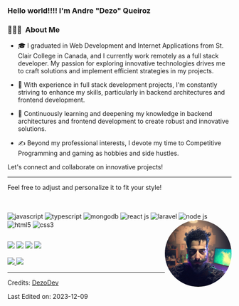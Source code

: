 ### Hello world!!!!  I'm Andre "Dezo" Queiroz

<h3> 👨🏻‍💻 &nbsp;About Me </h3>

- 🎓 I graduated in Web Development and Internet Applications from St. Clair College in Canada, and I currently work remotely as a full stack developer. My passion for exploring innovative technologies drives me to craft solutions and implement efficient strategies in my projects.

- 💼 With experience in full stack development projects, I'm constantly striving to enhance my skills, particularly in backend architectures and frontend development.

- 🌱 Continuously learning and deepening my knowledge in backend architectures and frontend development to create robust and innovative solutions.

- ✍️ Beyond my professional interests, I devote my time to Competitive Programming and gaming as hobbies and side hustles.

Let's connect and collaborate on innovative projects!

---

Feel free to adjust and personalize it to fit your style!

##

<div style="display: inline_block"><br>
  <img align='center' alt='javascript' width='80px' height='auto' src="https://cdn.jsdelivr.net/gh/devicons/devicon/icons/javascript/javascript-original.svg" />
  <img align='center' alt='typescript' width='80px' height='auto' src="https://cdn.jsdelivr.net/gh/devicons/devicon/icons/typescript/typescript-original.svg" />
  <img align='center' alt='mongodb' width='80px' height='auto' src="https://cdn.jsdelivr.net/gh/devicons/devicon/icons/mongodb/mongodb-original-wordmark.svg" />
  <img align='center' alt='react js' width='80px' height='auto' src="https://cdn.jsdelivr.net/gh/devicons/devicon/icons/react/react-original-wordmark.svg" />
  <img align='center' alt='laravel' width='80px' height='auto' src="https://cdn.jsdelivr.net/gh/devicons/devicon/icons/laravel/laravel-plain-wordmark.svg" />
  <img align='center' alt='node js' width='80px' height='auto' src="https://cdn.jsdelivr.net/gh/devicons/devicon/icons/nodejs/nodejs-original.svg" />
  <img align='center' alt='html5' width='80px' height='auto' src="https://cdn.jsdelivr.net/gh/devicons/devicon/icons/html5/html5-original-wordmark.svg" />
  <img align='center' alt='css3' width='80px' height='auto' src="https://cdn.jsdelivr.net/gh/devicons/devicon/icons/css3/css3-original-wordmark.svg" />  
  <img align="right" alt="Dezo-Pic" height="150" style="border-radius:90px;" src="./andre avatar 5.png">
</div>
  
  ##
 
<div style="display: inline_block"> 
    <a href="https://instagram.com/dezoqueiroz" target="_blank"><img src="https://img.shields.io/badge/-Instagram-%23E4405F?style=for-the-badge&logo=instagram&logoColor=white" target="_blank"></a>
<a href="discordapp.com/users/DezoBQ2#1541" target="_blank"><img src="https://img.shields.io/badge/Discord-7289DA?style=for-the-badge&logo=discord&logoColor=white" target="_blank"></a>
<a href = "mailto:dezobq@gmail.com"><img src="https://img.shields.io/badge/-Gmail-%23333?style=for-the-badge&logo=gmail&logoColor=white" target="_blank"></a>
<a href="https://www.linkedin.com/in/andré-bastos-de-queiroz-47852377" target="_blank"><img src="https://img.shields.io/badge/-LinkedIn-%230077B5?style=for-the-badge&logo=linkedin&logoColor=white" target="_blank"></a>
</div>
<br/>

<a href="https://github.com/dezobq">
  <img height="180em" src="https://github-readme-stats.vercel.app/api?username=dezobq&theme=buefy&show_icons=true" />
  <img height="180em" src="https://github-readme-stats.vercel.app/api/top-langs/?username=dezobq&theme=buefy&layout=compact" />
</a>

<br/>


-----
Credits: [DezoDev](https://github.com/dezobq)

Last Edited on: 2023-12-09
